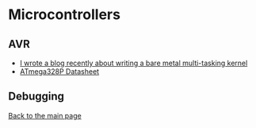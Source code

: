 # Microcontrollers

## AVR

- [I wrote a blog recently about writing a bare metal multi-tasking kernel](https://github.com/francisrstokes/githublog/blob/main/2021/12/14/doing-more-than-one-thing.md)
- [ATmega328P Datasheet]()

## Debugging

[Back to the main page](./README.md)
